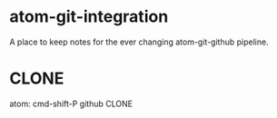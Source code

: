 # atom-git-integration
A place to keep notes for the ever changing atom-git-github pipeline.


# CLONE

atom: cmd-shift-P github CLONE
